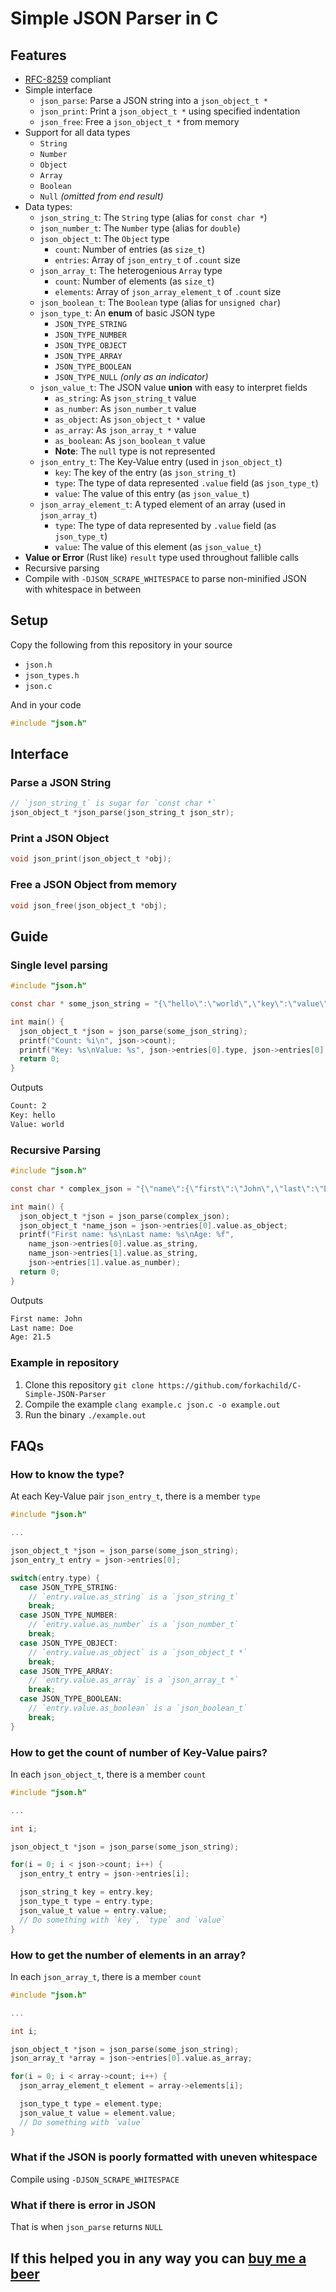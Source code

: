 # Simple JSON Parser in C

## Features

 * [RFC-8259](https://datatracker.ietf.org/doc/html/rfc8259) compliant
 * Simple interface
   * `json_parse`: Parse a JSON string into a `json_object_t *`
   * `json_print`: Print a `json_object_t *` using specified indentation
   * `json_free`: Free a `json_object_t *` from memory
 * Support for all data types
   * `String`
   * `Number`
   * `Object`
   * `Array`
   * `Boolean`
   * `Null` _(omitted from end result)_
 * Data types:
   * `json_string_t`: The `String` type (alias for `const char *`)
   * `json_number_t`: The `Number` type (alias for `double`)
   * `json_object_t`: The `Object` type
     * `count`: Number of entries (as `size_t`)
     * `entries`: Array of `json_entry_t` of `.count` size
   * `json_array_t`: The heterogenious `Array` type
     * `count`: Number of elements (as `size_t`)
     * `elements`: Array of `json_array_element_t` of `.count` size
   * `json_boolean_t`: The `Boolean` type (alias for `unsigned char`)
   * `json_type_t`: An **enum** of basic JSON type
     * `JSON_TYPE_STRING`
     * `JSON_TYPE_NUMBER`
     * `JSON_TYPE_OBJECT`
     * `JSON_TYPE_ARRAY`
     * `JSON_TYPE_BOOLEAN`
     * `JSON_TYPE_NULL` _(only as an indicator)_
   * `json_value_t`: The JSON value **union** with easy to interpret fields
     * `as_string`: As `json_string_t` value
     * `as_number`: As `json_number_t` value
     * `as_object`: As `json_object_t *` value
     * `as_array`: As `json_array_t *` value
     * `as_boolean`: As `json_boolean_t` value
     * **Note**: The `null` type is not represented
   * `json_entry_t`: The Key-Value entry (used in `json_object_t`)
     * `key`: The key of the entry (as `json_string_t`)
     * `type`: The type of data represented `.value` field (as `json_type_t`)
     * `value`: The value of this entry (as `json_value_t`)
   * `json_array_element_t`: A typed element of an array (used in `json_array_t`)
     * `type`: The type of data represented by `.value` field (as `json_type_t`)
     * `value`: The value of this element (as `json_value_t`)
 * **Value or Error** (Rust like) `result` type used throughout fallible calls
 * Recursive parsing
 * Compile with `-DJSON_SCRAPE_WHITESPACE` to parse non-minified JSON with whitespace in between

## Setup

Copy the following from this repository in your source

 * `json.h`
 * `json_types.h`
 * `json.c`

And in your code

```C
#include "json.h"
```

## Interface

### Parse a JSON String

```C
// `json_string_t` is sugar for `const char *`
json_object_t *json_parse(json_string_t json_str);
```

### Print a JSON Object

```C
void json_print(json_object_t *obj);
```

### Free a JSON Object from memory

```C
void json_free(json_object_t *obj);
```

## Guide

### Single level parsing

```C
#include "json.h"

const char * some_json_string = "{\"hello\":\"world\",\"key\":\"value\"}";

int main() {
  json_object_t *json = json_parse(some_json_string);
  printf("Count: %i\n", json->count);
  printf("Key: %s\nValue: %s", json->entries[0].type, json->entries[0].value.as_string);
  return 0;
}
```
Outputs

```bash
Count: 2
Key: hello
Value: world
```

### Recursive Parsing

```C
#include "json.h"

const char * complex_json = "{\"name\":{\"first\":\"John\",\"last\":\"Doe\"},\"age\":21.5}";

int main() {
  json_object_t *json = json_parse(complex_json);
  json_object_t *name_json = json->entries[0].value.as_object;
  printf("First name: %s\nLast name: %s\nAge: %f",
    name_json->entries[0].value.as_string,
    name_json->entries[1].value.as_string,
    json->entries[1].value.as_number);
  return 0;
}
```
Outputs

```bash
First name: John
Last name: Doe
Age: 21.5
```

### Example in repository

 1. Clone this repository `git clone https://github.com/forkachild/C-Simple-JSON-Parser`
 2. Compile the example `clang example.c json.c -o example.out`
 3. Run the binary `./example.out`

## FAQs

### How to know the type?

At each Key-Value pair `json_entry_t`, there is a member `type`

```C
#include "json.h"

...

json_object_t *json = json_parse(some_json_string);
json_entry_t entry = json->entries[0];

switch(entry.type) {
  case JSON_TYPE_STRING:
    // `entry.value.as_string` is a `json_string_t`
    break;
  case JSON_TYPE_NUMBER:
    // `entry.value.as_number` is a `json_number_t`
    break;
  case JSON_TYPE_OBJECT:
    // `entry.value.as_object` is a `json_object_t *`
    break;
  case JSON_TYPE_ARRAY:
    // `entry.value.as_array` is a `json_array_t *`
    break;
  case JSON_TYPE_BOOLEAN:
    // `entry.value.as_boolean` is a `json_boolean_t`
    break;
}
```

### How to get the count of number of Key-Value pairs?

In each `json_object_t`, there is a member `count`

```C
#include "json.h"

...

int i;

json_object_t *json = json_parse(some_json_string);

for(i = 0; i < json->count; i++) {
  json_entry_t entry = json->entries[i];

  json_string_t key = entry.key;
  json_type_t type = entry.type;
  json_value_t value = entry.value;
  // Do something with `key`, `type` and `value`
}
```

### How to get the number of elements in an array?

In each `json_array_t`, there is a member `count`

```C
#include "json.h"

...

int i;

json_object_t *json = json_parse(some_json_string);
json_array_t *array = json->entries[0].value.as_array;

for(i = 0; i < array->count; i++) {
  json_array_element_t element = array->elements[i];

  json_type_t type = element.type;
  json_value_t value = element.value;
  // Do something with `value`
}
```

### What if the JSON is poorly formatted with uneven whitespace

Compile using `-DJSON_SCRAPE_WHITESPACE`

### What if there is error in JSON

That is when `json_parse` returns `NULL`

## If this helped you in any way you can [buy me a beer](https://www.paypal.me/suhelchakraborty)
